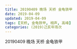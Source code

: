 ```yaml
---
title: 20190409 晚场 天桥 金龟铁甲
date: 2019-04-09
updated: 2019-04-09
tags: [天桥, 金龟铁甲, 相声, 高峰]
categories: (2019)己亥年场次
---
```

20190409 晚场 天桥 金龟铁甲
